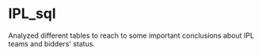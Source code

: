 # IPL_sql
Analyzed different tables to reach to some important conclusions about IPL teams and bidders' status.
